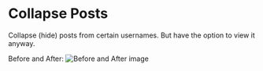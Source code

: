 # Collapse Posts

Collapse (hide) posts from certain usernames. But have the option to view it anyway.

Before and After:
![Before and After image](http://i.imgur.com/o3JB45M.png "Before and After")
